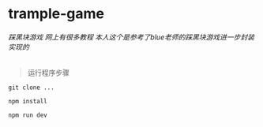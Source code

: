 # trample-game
###### 踩黑块游戏 网上有很多教程 本人这个是参考了blue老师的踩黑块游戏进一步封装实现的

> 运行程序步骤
```
git clone ...
```
```
npm install
```
```
npm run dev
```
